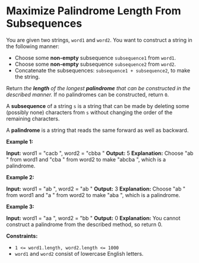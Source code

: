 # Maximize Palindrome Length From Subsequences

You are given two strings, `word1` and `word2`. You want to construct a string in the following manner:

* Choose some **non-empty** subsequence `subsequence1` from `word1`.
* Choose some **non-empty** subsequence `subsequence2` from `word2`.
* Concatenate the subsequences: `subsequence1 + subsequence2`, to make the string.

Return _the **length** of the longest **palindrome** that can be constructed in the described manner._ If no palindromes can be constructed, return `0`.

A **subsequence** of a string `s` is a string that can be made by deleting some (possibly none) characters from `s` without changing the order of the remaining characters.

A **palindrome** is a string that reads the same forward as well as backward.

**Example 1:**

**Input:** word1 =  "cacb ", word2 =  "cbba "
**Output:** 5
**Explanation:** Choose  "ab " from word1 and  "cba " from word2 to make  "abcba ", which is a palindrome.

**Example 2:**

**Input:** word1 =  "ab ", word2 =  "ab "
**Output:** 3
**Explanation:** Choose  "ab " from word1 and  "a " from word2 to make  "aba ", which is a palindrome.

**Example 3:**

**Input:** word1 =  "aa ", word2 =  "bb "
**Output:** 0
**Explanation:** You cannot construct a palindrome from the described method, so return 0.

**Constraints:**

* `1 <= word1.length, word2.length <= 1000`
* `word1` and `word2` consist of lowercase English letters.
